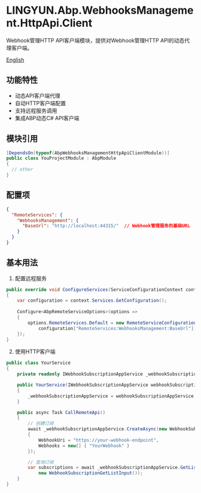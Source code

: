# LINGYUN.Abp.WebhooksManagement.HttpApi.Client

Webhook管理HTTP API客户端模块，提供对Webhook管理HTTP API的动态代理客户端。

[English](README.EN.md)

## 功能特性

* 动态API客户端代理
* 自动HTTP客户端配置
* 支持远程服务调用
* 集成ABP动态C# API客户端

## 模块引用

```csharp
[DependsOn(typeof(AbpWebhooksManagementHttpApiClientModule))]
public class YouProjectModule : AbpModule
{
  // other
}
```

## 配置项

```json
{
  "RemoteServices": {
    "WebhooksManagement": {
      "BaseUrl": "http://localhost:44315/"  // Webhook管理服务的基础URL
    }
  }
}
```

## 基本用法

1. 配置远程服务
```csharp
public override void ConfigureServices(ServiceConfigurationContext context)
{
    var configuration = context.Services.GetConfiguration();
    
    Configure<AbpRemoteServiceOptions>(options =>
    {
        options.RemoteServices.Default = new RemoteServiceConfiguration(
            configuration["RemoteServices:WebhooksManagement:BaseUrl"]);
    });
}
```

2. 使用HTTP客户端
```csharp
public class YourService
{
    private readonly IWebhookSubscriptionAppService _webhookSubscriptionAppService;

    public YourService(IWebhookSubscriptionAppService webhookSubscriptionAppService)
    {
        _webhookSubscriptionAppService = webhookSubscriptionAppService;
    }

    public async Task CallRemoteApi()
    {
        // 创建订阅
        await _webhookSubscriptionAppService.CreateAsync(new WebhookSubscriptionCreateDto
        {
            WebhookUri = "https://your-webhook-endpoint",
            Webhooks = new[] { "YourWebhook" }
        });

        // 查询订阅
        var subscriptions = await _webhookSubscriptionAppService.GetListAsync(
            new WebhookSubscriptionGetListInput());
    }
}
```
